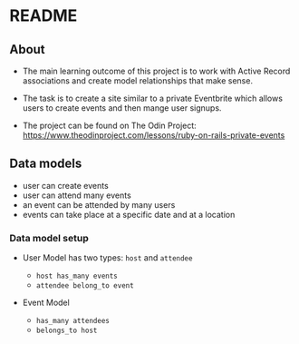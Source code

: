 # README

## About

- The main learning outcome of this project is to work with Active Record associations and create model relationships that make sense.

- The task is to create a site similar to a private Eventbrite which allows users to create events and then mange user signups.

- The project can be found on The Odin Project: https://www.theodinproject.com/lessons/ruby-on-rails-private-events

## Data models

- user can create events
- user can attend many events
- an event can be attended by many users
- events can take place at a specific date and at a location

### Data model setup

- User Model has two types: `host` and `attendee`
  - `host has_many events`
  - `attendee belong_to event`

- Event Model
  - `has_many attendees`
  - `belongs_to host`